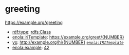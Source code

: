 # greeting

<https://example.org/greeting>

* [rdf:type](http://www.w3.org/1999/02/22-rdf-syntax-ns#type): [rdfs:Class](http://www.w3.org/2000/01/rdf-schema#Class)
* [enola:iriTemplate](https://enola.dev/iriTemplate): https://example.org/greet/{NUMBER}
* [yo](https://example.org/yo): http://example.org/hi/{NUMBER} _[`enola:IRITemplate`](https://enola.dev/IRITemplate)_
* [enola:example](https://enola.dev/example): [42](greet/_NUMBER.md?NUMBER=42)
